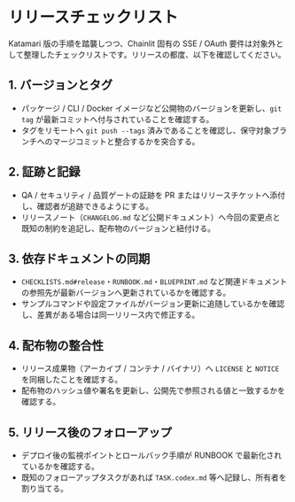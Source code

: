 # リリースチェックリスト

Katamari 版の手順を踏襲しつつ、Chainlit 固有の SSE / OAuth 要件は対象外として整理したチェックリストです。リリースの都度、以下を確認してください。

## 1. バージョンとタグ

- パッケージ / CLI / Docker イメージなど公開物のバージョンを更新し、`git tag` が最新コミットへ付与されていることを確認する。
- タグをリモートへ `git push --tags` 済みであることを確認し、保守対象ブランチへのマージコミットと整合するかを突合する。

## 2. 証跡と記録

- QA / セキュリティ / 品質ゲートの証跡を PR またはリリースチケットへ添付し、確認者が追跡できるようにする。
- リリースノート（`CHANGELOG.md` など公開ドキュメント）へ今回の変更点と既知の制約を追記し、配布物のバージョンと紐付ける。

## 3. 依存ドキュメントの同期

- `CHECKLISTS.md#release`・`RUNBOOK.md`・`BLUEPRINT.md` など関連ドキュメントの参照先が最新バージョンへ更新されているかを確認する。
- サンプルコマンドや設定ファイルがバージョン更新に追随しているかを確認し、差異がある場合は同一リリース内で修正する。

## 4. 配布物の整合性

- リリース成果物（アーカイブ / コンテナ / バイナリ）へ `LICENSE` と `NOTICE` を同梱したことを確認する。
- 配布物のハッシュ値や署名を更新し、公開先で参照される値と一致するかを確認する。

## 5. リリース後のフォローアップ

- デプロイ後の監視ポイントとロールバック手順が RUNBOOK で最新化されているかを確認する。
- 既知のフォローアップタスクがあれば `TASK.codex.md` 等へ記録し、所有者を割り当てる。
